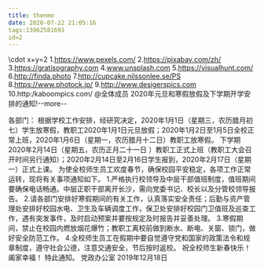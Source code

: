```yaml
---
title: thenmo
date: 2020-07-22 21:05:16
tags:13962581691
id=2
---
```

\cdot x+y=2
1.https://www.pexels.com/
2.https://pixabay.com/zh/
3.https://gratisography.com
4.www.unsplash.com
5.https://visualhunt.com/
6.http://finda.photo
7.http://cupcake.nilssonlee.se/PS
8.https://www.photock.jp/
9.http://www.desigerspics.com
10.http:/kaboompics.com/
@全体成员 
2020年元旦和寒假放假及下学期开学安排的通知!--more--
<!--more-->

各部门：
根据学校工作安排，经研究决定，2020年1月1日（星期三，农历腊月初七）学生放寒假，教职工2020年1月1日元旦放假；2020年1月2日至1月5日全校正常上班，2020年1月6日（星期一，农历腊月十二日）教职工放寒假。
   下学期2020年2月14日（星期五，农历正月二十一日 ）教职工正式上班（教职工大会召开时间另行通知）；2020年2月14日至2月16日学生报到，2020年2月17日（星期一）正式上课。
   为使全校师生员工欢度春节，确保校园平安稳定，各项工作正常运转，现将有关事项通知如下。
   1.严格执行校领导及中层干部值班制度，值班期间要确保电话畅通。中层正职干部离开长沙，需向党委书记、校长以及分管校领导报告。
   2.请各部门安排好寒假期间的有关工作，认真落实安全责任；后勤与资产管理处安排好校园水电、卫生及车辆调度工作，保卫处安排好校园门卫值班及巡查工作，遇有突发事件，及时启动预案并要按规定及时报告并妥善处理。
   3.寒假期间，禁止在校园内燃放烟花爆竹；教职工离校前做到断水、断电、关窗、锁门，做好安全防范工作。
   4.全校师生员工在假期中要自觉遵守党和国家的政策法令和规章制度，遵守社会公德，注意交通安全，节后按时返校。
   祝全校师生新春快乐！阖家幸福！
   特此通知。 
 党政办公室
2019年12月18日